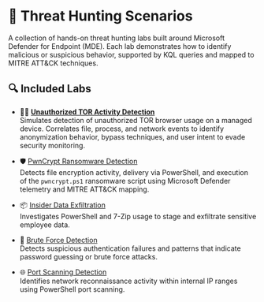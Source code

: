 # 🧠 Threat Hunting Scenarios

A collection of hands-on threat hunting labs built around Microsoft Defender for Endpoint (MDE). Each lab demonstrates how to identify malicious or suspicious behavior, supported by KQL queries and mapped to MITRE ATT&CK techniques.

## 🔍 Included Labs

- 🕵️‍♂️ **[Unauthorized TOR Activity Detection](./unauthorized-tor-activity)**  
  Simulates detection of unauthorized TOR browser usage on a managed device. Correlates file, process, and network events to identify anonymization behavior, bypass techniques, and user intent to evade security monitoring.

- 🛡️ [PwnCrypt Ransomware Detection](./pwncrypt-ransomware-detection/README.md)  
  Detects file encryption activity, delivery via PowerShell, and execution of the `pwncrypt.ps1` ransomware script using Microsoft Defender telemetry and MITRE ATT&CK mapping.

- 📦 [Insider Data Exfiltration](./insider-data-exfil/README.md)  
  Investigates PowerShell and 7-Zip usage to stage and exfiltrate sensitive employee data.

- 🔐 [Brute Force Detection](./brute-force-detection/README.md)  
  Detects suspicious authentication failures and patterns that indicate password guessing or brute force attacks.

- 🌐 [Port Scanning Detection](./port-scanning-detection/README.md)  
  Identifies network reconnaissance activity within internal IP ranges using PowerShell port scanning.
